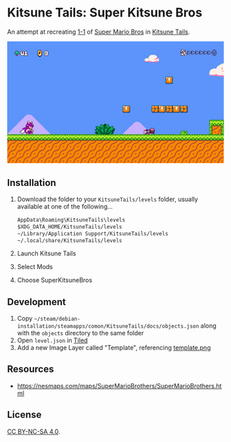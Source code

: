 # Kitsune Tails: Super Kitsune Bros

An attempt at recreating [1-1](https://en.wikipedia.org/wiki/World_1-1) of [Super Mario Bros](https://en.wikipedia.org/wiki/Super_Mario_Bros) in [Kitsune Tails](https://kitsunegames.com/kitsunetails/).

![Screenshot](screenshot.jpg)

## Installation

1. Download the folder to your `KitsuneTails/levels` folder, usually available at one of the following...
    ```
    AppData\Roaming\KitsuneTails\levels
    $XDG_DATA_HOME/KitsuneTails/levels
    ~/Library/Application Support/KitsuneTails/levels
    ~/.local/share/KitsuneTails/levels
    ```

2. Launch Kitsune Tails
3. Select Mods
4. Choose SuperKitsuneBros

## Development

1. Copy `~/steam/debian-installation/steamapps/comon/KitsuneTails/docs/objects.json` along with the `objects` directory to the same folder
2. Open `level.json` in [Tiled](https://www.mapeditor.org/)
3. Add a new Image Layer called "Template", referencing [template.png](template.png)

## Resources

- https://nesmaps.com/maps/SuperMarioBrothers/SuperMarioBrothers.html

## License

[CC BY-NC-SA 4.0](https://creativecommons.org/licenses/by-nc-sa/4.0/).

